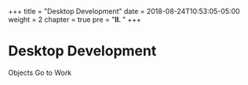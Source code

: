 +++
title = "Desktop Development"
date = 2018-08-24T10:53:05-05:00
weight = 2
chapter = true
pre = "<b>II. </b>"
+++

# Desktop Development

Objects Go to Work
